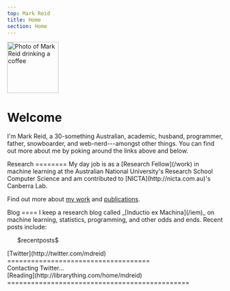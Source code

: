 ```yaml
---
top: Mark Reid
title: Home
section: Home
---
```


<img class='inset right' src='/images/mark_reid.jpg' title='Mark Reid' alt='Photo of Mark Reid drinking a coffee' width='120px' />

Welcome
=======

I'm Mark Reid, a 30-something Australian, academic, husband, programmer, father, 
snowboarder, and web-nerd---amongst other things. You can find out more about 
me by poking around the links above and below.

<div class="section">
Research
========
My day job is as a [Research Fellow](/work) in machine learning at 
the Australian National University's Research School Computer Science
and am contributed to [NICTA](http://nicta.com.au)'s Canberra Lab.

Find out more about [my work](/work) and [publications](/work/pubs).
</div>

<div class="section">
Blog
====
I keep a research blog called _[Inductio ex Machina](/iem)_ on 
machine learning, statistics, programming, and other odds and ends.
Recent posts include:
<ul class="compact recent">
$recentposts$
</ul>
</div>

<div class="section">
[Twitter](http://twitter.com/mdreid)
====================================
 <div id="tweet">
 Contacting Twitter... 
 </div>

</div>

<div class="section">
[Reading](http://librarything.com/home/mdreid)
==============================================

<script type="text/javascript" src="http://www.librarything.com/jswidget.php?reporton=mdreid&show=recent&header=&num=8&covers=small&text=title&tag=show&css=0&style=2&version=1"> </script>
</div> 


<!-- Twitter calls -->
<script
 src="http://twitterjs.googlecode.com/svn/trunk/src/twitter.min.js" 
 type="text/javascript">
</script>
<script src="/js/twitter-conf.js" type="text/javascript">
</script>

